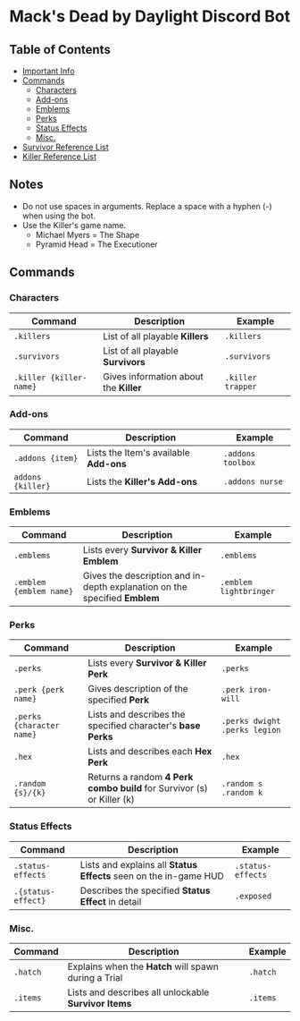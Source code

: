 # Mack's Dead by Daylight Discord Bot

## Table of Contents
* [Important Info](https://github.com/mackaroo/dbd-bot/blob/main/README.md#notes)
* [Commands](https://github.com/mackaroo/dbd-bot/blob/main/README.md#commands)
  * [Characters](https://github.com/mackaroo/dbd-bot/blob/main/README.md#characters)
  * [Add-ons](https://github.com/mackaroo/dbd-bot/blob/main/README.md#add-ons)
  * [Emblems](https://github.com/mackaroo/dbd-bot/blob/main/README.md#emblems)
  * [Perks](https://github.com/mackaroo/dbd-bot/blob/main/README.md#perks)
  * [Status Effects](https://github.com/mackaroo/dbd-bot/blob/main/README.md#status-effects)
  * [Misc.](https://github.com/mackaroo/dbd-bot/blob/main/README.md#misc)
* [Survivor Reference List]()
* [Killer Reference List]()

## Notes

* Do not use spaces in arguments. Replace a space with a hyphen (-) when using the bot.
* Use the Killer's game name. 
  * Michael Myers = The Shape
  * Pyramid Head = The Executioner


## Commands

### Characters

| Command  | Description                  | Example  |
|----------|------------------------------|----------|
| `.killers` | List of all playable **Killers** | `.killers` |
| `.survivors` | List of all playable **Survivors** | `.survivors` |
| `.killer {killer-name}` | Gives information about the **Killer** | `.killer trapper` |

### Add-ons

| Command  | Description                  | Example  |
|----------|------------------------------|----------|
| `.addons {item}` | Lists the Item's available **Add-ons** | `.addons toolbox` |
| `addons {killer}` | Lists the **Killer's Add-ons** | `.addons nurse` |

### Emblems

| Command | Description | Example |
|---------|-------------|---------|
| `.emblems` | Lists every **Survivor & Killer Emblem** | `.emblems` |
| `.emblem {emblem name}`| Gives the description and in-depth explanation on the specified **Emblem** | `.emblem lightbringer` |

### Perks

| Command | Description | Example |
|---------|-------------|---------|
| `.perks` | Lists every **Survivor & Killer Perk** | `.perks` |
| `.perk {perk name}` | Gives description of the specified **Perk** | `.perk iron-will` |
| `.perks {character name}` | Lists and describes the specified character's **base Perks** | `.perks dwight` `.perks legion` |
| `.hex` | Lists and describes each **Hex Perk** | `.hex` |
| `.random {s}/{k}` | Returns a random **4 Perk combo build** for Survivor (s) or Killer (k) | `.random s` `.random k` |

### Status Effects

| Command | Description | Example |
|---------|-------------|---------|
| `.status-effects` | Lists and explains all **Status Effects** seen on the in-game HUD | `.status-effects` |
| `.{status-effect}` | Describes the specified **Status Effect** in detail | `.exposed` |

### Misc.

| Command | Description | Example |
|---------|-------------|---------|
| `.hatch` | Explains when the **Hatch** will spawn during a Trial | `.hatch` |
| `.items` | Lists and describes all unlockable **Survivor Items** | `.items` |
